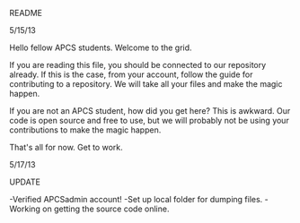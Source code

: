README

5/15/13

Hello fellow APCS students. Welcome to the grid.

If you are reading this file, you should be connected to our repository already. If this is the case, from your account,
follow the guide for contributing to a repository. We will take all your files and make the magic happen.

If you are not an APCS student, how did you get here? This is awkward. Our code is open source and free to use, but we
will probably not be using your contributions to make the magic happen.

That's all for now. Get to work.

5/17/13

UPDATE

-Verified APCSadmin account!
-Set up local folder for dumping files.
-Working on getting the source code online.
